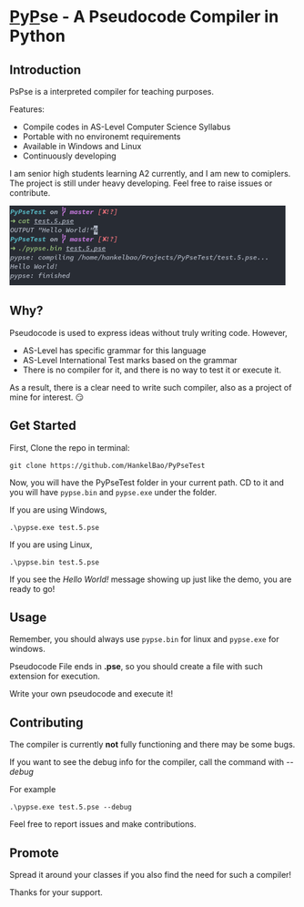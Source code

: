 # [P](#)y[P](#)se - A Pseudocode Compiler in Python

## Introduction

PsPse is a interpreted compiler for teaching purposes.

Features:

* Compile codes in AS-Level Computer Science Syllabus
* Portable with no environemt requirements
* Available in Windows and Linux
* Continuously developing

I am senior high students learning A2 currently, and I am new to comiplers. The project is still under heavy developing. Feel free to raise issues or contribute.

![demo_screenshot](screenshots/demo_screenshot.png)

## Why?

Pseudocode is used to express ideas without truly writing code. However,

* AS-Level has specific grammar for this language
* AS-Level International Test marks based on the grammar
* There is no compiler for it, and there is no way to test it or execute it.

As a result, there is a clear need to write such compiler, also as a project of mine for interest. :smirk:

## Get Started

First, Clone the repo in terminal:

```
git clone https://github.com/HankelBao/PyPseTest
```

Now, you will have the PyPseTest folder in your current path. CD to it and you will have `pypse.bin` and `pypse.exe` under the folder.

If you are using Windows, 

```
.\pypse.exe test.5.pse
```

If you are using Linux, 

```
.\pypse.bin test.5.pse
```

If you see the *Hello World!* message showing up just like the demo, you are ready to go!

## Usage

Remember, you should always use `pypse.bin` for linux and `pypse.exe` for windows.

Pseudocode File ends in **.pse**, so you should create a file with such extension for execution.

Write your own pseudocode and execute it!


## Contributing

The compiler is currently **not** fully functioning and there may be some bugs.

If you want to see the debug info for the compiler, call the command with *--debug*

For example

```
.\pypse.exe test.5.pse --debug
```

Feel free to report issues and make contributions.

## Promote

Spread it around your classes if you also find the need for such a compiler!

Thanks for your support.